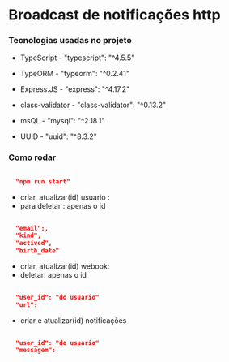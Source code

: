 # Broadcast de notificações http

### Tecnologias usadas no projeto

- TypeScript - "typescript": "^4.5.5"

- TypeORM -  "typeorm": "^0.2.41"

- Express.JS - "express": "^4.17.2"

- class-validator - "class-validator": "^0.13.2"

- msQL - "mysql": "^2.18.1"

- UUID - "uuid": "^8.3.2"

### Como rodar

```json

  "npm run start"

```

- criar, atualizar(id) usuario :
- para deletar : apenas o id

```json 
  
  "email":,
  "kind",
  "actived",
  "birth_date"

```

- criar, atualizar(id) webook:
- deletar: apenas o id
```json 
  
  "user_id": "do usuario"
  "url":

```

- criar e atualizar(id) notificações

```json 
  
  "user_id": "do usuario"
  "messagem":

```

